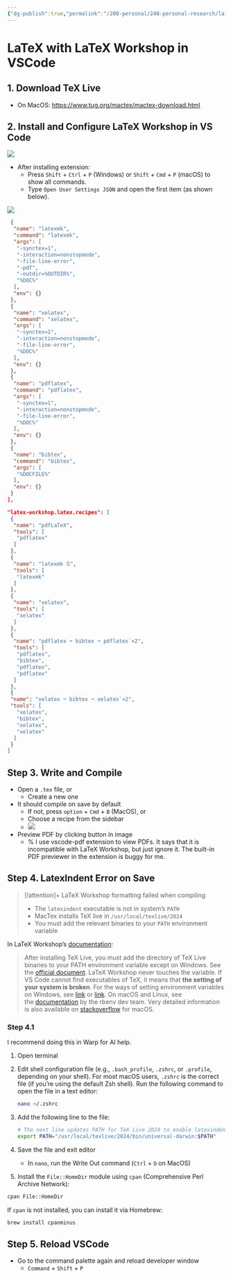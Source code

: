 ```yaml
---
{"dg-publish":true,"permalink":"/200-personal/240-personal-research/la-te-x-with-la-te-x-workshop-in-vs-code/","tags":[null],"created":"2025-01-19T19:11:49.013-08:00","updated":"2025-01-19T19:37:57.551-08:00"}
---
```



# LaTeX with LaTeX Workshop in VSCode

## 1. Download TeX Live

- On MacOS: <https://www.tug.org/mactex/mactex-download.html>

## 2. Install and Configure LaTeX Workshop in VS Code

![](https://mathjiajia.github.io/install-extension_12622002672664639120_hu172541225290862529.webp)

- After installing extension:
    - Press `Shift` + `Ctrl` + `P` (Windows) or `Shift` + `Cmd` + `P` (macOS) to show all commands.
    - Type `Open User Settings JSON` and open the first item (as shown below).

![](https://mathjiajia.github.io/open-json_15324324291772514197_hu17019227927957955802.webp)

```json title:"Latex Tools Configuration""latex-workshop.latex.tools": [
 {
  "name": "latexmk",
  "command": "latexmk",
  "args": [
   "-synctex=1",
   "-interaction=nonstopmode",
   "-file-line-error",
   "-pdf",
   "-outdir=%OUTDIR%",
   "%DOC%"
  ],
  "env": {}
 },
 {
  "name": "xelatex",
  "command": "xelatex",
  "args": [
   "-synctex=1",
   "-interaction=nonstopmode",
   "-file-line-error",
   "%DOC%"
  ],
  "env": {}
 },
 {
  "name": "pdflatex",
  "command": "pdflatex",
  "args": [
   "-synctex=1",
   "-interaction=nonstopmode",
   "-file-line-error",
   "%DOC%"
  ],
  "env": {}
 },
 {
  "name": "bibtex",
  "command": "bibtex",
  "args": [
   "%DOCFILE%"
  ],
  "env": {}
 }
],
```

```json title:"Latex Recipes"
"latex-workshop.latex.recipes": [
 {
  "name": "pdfLaTeX",
  "tools": [
   "pdflatex"
  ]
 },
 {
  "name": "latexmk 🔃",
  "tools": [
   "latexmk"
  ]
 },
 {
  "name": "xelatex",
  "tools": [
   "xelatex"
  ]
 },
 {
  "name": "pdflatex ➞ bibtex ➞ pdflatex`×2",
  "tools": [
   "pdflatex",
   "bibtex",
   "pdflatex",
   "pdflatex"
  ]
 },
 {
 "name": "xelatex ➞ bibtex ➞ xelatex`×2",
 "tools": [
   "xelatex",
   "bibtex",
   "xelatex",
   "xelatex"
  ]
 }
]
```

## Step 3. Write and Compile

- Open a `.tex` file, or
    - Create a new one
- It should compile on save by default
    - If not, press `option` + `Cmd` + `B` (MacOS), or
    - Choose a recipe from the sidebar
    - ![](https://mathjiajia.github.io/tex-recipes_10309184516684059221_hu3613837266828645116.webp)
- Preview PDF by clicking button in image
    - % I use vscode-pdf extension to view PDFs. It says that it is incompatible with LaTeX Workshop, but just ignore it. The built-in PDF previewer in the extension is buggy for me.

## Step 4. LatexIndent Error on Save

> [!attention]+ LaTeX Workshop formatting failed when compiling
> - The `latexindent` executable is not in system’s `PATH`
> - MacTex installs TeX live in `/usr/local/texlive/2024`
> - You must add the relevant binaries to your `PATH` environment variable

In LaTeX Workshop’s [documentation](https://github.com/James-Yu/latex-workshop/wiki/Install):

> After installing TeX Live, you must add the directory of TeX Live binaries to your PATH environment variable except on Windows. See the [official document](https://www.tug.org/texlive/quickinstall.html). LaTeX Workshop never touches the variable. If VS Code cannot find executables of TeX, it means that **the setting of your system is broken**. For the ways of setting environment variables on Windows, see [link](https://docs.telerik.com/teststudio/features/test-runners/add-path-environment-variables) or [link](https://www.computerhope.com/issues/ch000549.htm). On macOS and Linux, see the [documentation](https://github.com/rbenv/rbenv/wiki/unix-shell-initialization) by the rbenv dev team. Very detailed information is also available on [stackoverflow](https://stackoverflow.com/questions/135688/setting-environment-variables-on-os-x) for macOS.

### Step 4.1

I recommend doing this in Warp for AI help.

1. Open terminal
2. Edit shell configuration file (e.g., `.bash_profile`, `.zshrc`, or `.profile`, depending on your shell). For most macOS users, `.zshrc` is the correct file (if you’re using the default Zsh shell).
   Run the following command to open the file in a text editor:

   ```bash
   nano ~/.zshrc
   ```

3. Add the following line to the file:

   ```bash
   # The next line updates PATH for TeX Live 2024 to enable latexindent and other tools
   export PATH="/usr/local/texlive/2024/bin/universal-darwin:$PATH"
   ```

4. Save the file and exit editor
    - In `nano`, run the Write Out command (`Ctrl` + `O` on MacOS)
5. Install the `File::HomeDir` module using `cpan` (Comprehensive Perl Archive Network):

```bash
cpan File::HomeDir
```

If `cpan` is not installed, you can install it via Homebrew:

```bash
brew install cpanminus
```

## Step 5. Reload VSCode

- Go to the command palette again and reload developer window
    - `Command` + `Shift` + `P`
